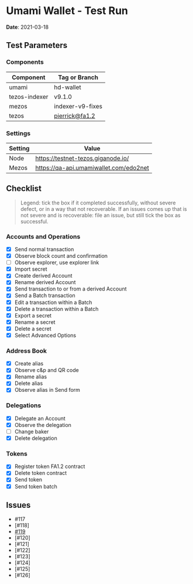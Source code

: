 # Umami Wallet - Test Run

**Date**: 2021-03-18

## Test Parameters

### Components

| Component | Tag or Branch |
|--|--|
| umami | hd-wallet |
| tezos-indexer | v9.1.0 |
| mezos | indexer-v9-fixes |
| tezos | pierrick@fa1.2 |

### Settings

| Setting | Value |
|--|--|
| Node | https://testnet-tezos.giganode.io/ |
| Mezos | https://qa-api.umamiwallet.com/edo2net |

## Checklist

> Legend: tick the box if it completed successfully, without severe defect, or in a way that not recoverable. If an issues comes up that is not severe and is recoverable: file an issue, but still tick the box as successful.

### Accounts and Operations

 - [X] Send normal transaction
 - [X] Observe block count and confirmation
 - [ ] Observe explorer, use explorer link
 - [X] Import secret
 - [X] Create derived Account
 - [X] Rename derived Account
 - [X] Send transaction to or from a derived Account
 - [X] Send a Batch transaction
 - [X] Edit a transaction within a Batch
 - [X] Delete a transaction within a Batch
 - [X] Export a secret
 - [X] Rename a secret
 - [X] Delete a secret
 - [X] Select Advanced Options

### Address Book

 - [X] Create alias
 - [X] Observe c&p and QR code
 - [X] Rename alias
 - [X] Delete alias
 - [X] Observe alias in Send form

### Delegations

 - [X] Delegate an Account
 - [X] Observe the delegation
 - [ ] Change baker
 - [X] Delete delegation

### Tokens

 - [X] Register token FA1.2 contract
 - [X] Delete token contract
 - [X] Send token
 - [X] Send token batch

## Issues

 * #117
 * [#118]
 * [#119](119)
 * [#120]
 * [#121]
 * [#122]
 * [#123]
 * [#124]
 * [#125]
 * [#126]
